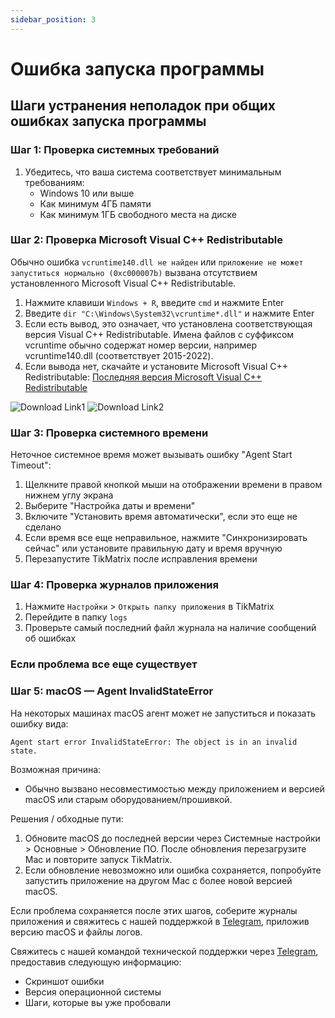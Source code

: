 ```yaml
---
sidebar_position: 3
---
```


# Ошибка запуска программы

## Шаги устранения неполадок при общих ошибках запуска программы

### Шаг 1: Проверка системных требований

1. Убедитесь, что ваша система соответствует минимальным требованиям:
   - Windows 10 или выше
   - Как минимум 4ГБ памяти
   - Как минимум 1ГБ свободного места на диске

### Шаг 2: Проверка Microsoft Visual C++ Redistributable

Обычно ошибка `vcruntime140.dll не найден` или `приложение не может запуститься нормально (0xc000007b)` вызвана отсутствием установленного Microsoft Visual C++ Redistributable.

1. Нажмите клавиши `Windows + R`, введите `cmd` и нажмите Enter
2. Введите `dir "C:\Windows\System32\vcruntime*.dll"` и нажмите Enter
3. Если есть вывод, это означает, что установлена соответствующая версия Visual C++ Redistributable. Имена файлов с суффиксом vcruntime обычно содержат номер версии, например vcruntime140.dll (соответствует 2015-2022).
4. Если вывода нет, скачайте и установите Microsoft Visual C++ Redistributable: [Последняя версия Microsoft Visual C++ Redistributable](https://learn.microsoft.com/en-us/cpp/windows/latest-supported-vc-redist?view=msvc-170)

![Download Link1](/img/doc/download_link_1.webp)
![Download Link2](/img/doc/download_link_2.webp)

### Шаг 3: Проверка системного времени

Неточное системное время может вызывать ошибку "Agent Start Timeout":

1. Щелкните правой кнопкой мыши на отображении времени в правом нижнем углу экрана
2. Выберите "Настройка даты и времени"
3. Включите "Установить время автоматически", если это еще не сделано
4. Если время все еще неправильное, нажмите "Синхронизировать сейчас" или установите правильную дату и время вручную
5. Перезапустите TikMatrix после исправления времени

### Шаг 4: Проверка журналов приложения

1. Нажмите `Настройки` > `Открыть папку приложения` в TikMatrix
2. Перейдите в папку `logs`
3. Проверьте самый последний файл журнала на наличие сообщений об ошибках

### Если проблема все еще существует

### Шаг 5: macOS — Agent InvalidStateError

На некоторых машинах macOS агент может не запуститься и показать ошибку вида:

```text
Agent start error InvalidStateError: The object is in an invalid state.
```

Возможная причина:

- Обычно вызвано несовместимостью между приложением и версией macOS или старым оборудованием/прошивкой.

Решения / обходные пути:

1. Обновите macOS до последней версии через Системные настройки > Основные > Обновление ПО. После обновления перезагрузите Mac и повторите запуск TikMatrix.
2. Если обновление невозможно или ошибка сохраняется, попробуйте запустить приложение на другом Mac с более новой версией macOS.

Если проблема сохраняется после этих шагов, соберите журналы приложения и свяжитесь с нашей поддержкой в [Telegram](https://t.me/tikmatrix_chat), приложив версию macOS и файлы логов.

Свяжитесь с нашей командой технической поддержки через [Telegram](https://t.me/tikmatrix_chat), предоставив следующую информацию:

- Скриншот ошибки
- Версия операционной системы
- Шаги, которые вы уже пробовали
